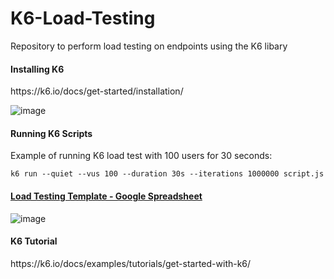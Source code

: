# K6-Load-Testing
Repository to perform load testing on endpoints using the K6 libary

<h4 href="https://k6.io/docs/get-started/installation/">Installing K6</h4>
https://k6.io/docs/get-started/installation/

![image](https://github.com/Kriks-Tangeneer/K6-Load-Testing/assets/115210010/49cafae5-777c-4e5e-b883-56e19cb9a487)


<h4 href="https://k6.io/docs/get-started/running-k6/">Running K6 Scripts</h4>
Example of running K6 load test with 100 users for 30 seconds:

```
k6 run --quiet --vus 100 --duration 30s --iterations 1000000 script.js
```

<a href="https://docs.google.com/spreadsheets/d/11xLfUirPN2ORsaXowEQyLdUNFn0yDI5_Ip6CEaK3Ek0/edit#gid=1118872623"><h4> Load Testing Template - Google Spreadsheet</h4></a>

![image](https://github.com/Kriks-Tangeneer/K6-Load-Testing/assets/115210010/a5db9020-066c-4ee6-bd77-171a601ff710)

<h4>K6 Tutorial</h4>
https://k6.io/docs/examples/tutorials/get-started-with-k6/
